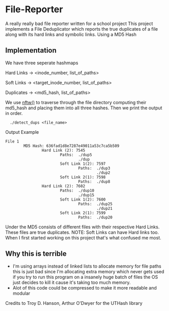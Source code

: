 # File-Reporter
A really really bad file reporter written for a school project
This project implements a File Deduplicator which reports the true duplicates of a file along with its hard links and symbolic links. Using a MD5 Hash

## Implementation
We have three seperate hashmaps  

Hard Links -> <inode_number,          list_of_paths>

Soft Links -> <target_inode_number,   list_of_paths>

Duplicates -> <md5_hash,              list_of_paths>

We use [nftw()](https://pubs.opengroup.org/onlinepubs/9799919799/functions/nftw.html) to traverse through the file directory computing their md5_hash and placing them into all three hashes. Then we print the output in order.

```
  ./detect_dups <file_name> 
```

Output Example 
```
File 1
        MD5 Hash: 636fad1d8e7287e49011a53c7ca5b509
                Hard Link (2): 7545
                        Paths:  ./dup5
                                ./dup
                        Soft Link 1(2): 7597
                                Paths:  ./dup3
                                        ./dup2
                        Soft Link 2(1): 7598
                                Paths:  ./dup8
                Hard Link (2): 7602
                        Paths:  ./dup10
                                ./dup15
                        Soft Link 1(2): 7600
                                Paths:  ./dup25
                                        ./dup21
                        Soft Link 2(1): 7599
                                Paths:  ./dup20
```

Under the MD5 consists of different files with their respective Hard Links. These files are true duplicates. 
NOTE: Soft Links can have Hard links too. When I first started working on this project that's what confused me most. 

 ## Why this is terrible

 - I'm using arrays instead of linked lists to allocate memory for file paths this is just bad since I'm allocating extra memory which never gets used if you try to run this program on a insanely huge batch of files the OS just decides to kill it cause it's taking too much memory.
 - Alot of this code could be compressed to make it more readable and modular 

Credits to Troy D. Hanson, Arthur O'Dwyer for the UTHash library
